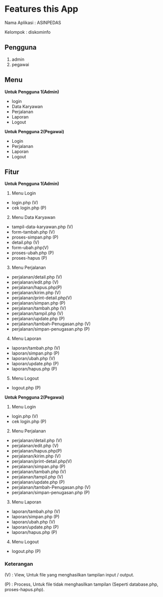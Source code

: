 # Features this App

Nama Aplikasi : ASINPEDAS

Kelompok : diskominfo

## Pengguna

1. admin
2. pegawai


## Menu

**Untuk Pengguna 1(Admin)**

- login
- Data Karyawan
- Perjalanan
- Laporan
- Logout

**Untuk Pengguna 2(Pegawai)**

- Login
- Perjalanan
- Laporan
- Logout

## Fitur

**Untuk Pengguna 1(Admin)**

1. Menu Login

-  login.php (V)
- cek login.php (P)

2. Menu Data Karyawan

- tampil-data-karyawan.php (V)
- form-tambah.php (V)
- proses-simpan.php (P)
- detail.php (V)
- form-ubah.php(V)
- proses-ubah.php (P)
- proses-hapus (P)

3. Menu Perjalanan

- perjalanan/detail.php (V)
- perjalanan/edit.php (V)
- perjalanan/hapus.php(P)
- perjalanan/kirim.php (V)
- perjalanan/print-detail.php(V)
- perjalanan/simpan.php (P)
- perjalanan/tambah.php (V)
- perjalanan/tampil.php (V)
- perjalanan/update.php (P)
- perjalanan/tambah-Penugasan.php (V)
- perjalanan/simpan-penugasan.php (P)

4. Menu Laporan

- laporan/tambah.php (V)
- laporan/simpan.php (P)
- laporan/ubah.php (V)
- laporan/update.php (P)
- laporan/hapus.php (P)

5. Menu Logout

-  logout.php (P)


**Untuk Pengguna 2(Pegawai)**

1. Menu Login

-  login.php (V)
- cek login.php (P)

2. Menu Perjalanan

- perjalanan/detail.php (V)
- perjalanan/edit.php (V)
- perjalanan/hapus.php(P)
- perjalanan/kirim.php (V)
- perjalanan/print-detail.php(V)
- perjalanan/simpan.php (P)
- perjalanan/tambah.php (V)
- perjalanan/tampil.php (V)
- perjalanan/update.php (P)
- perjalanan/tambah-Penugasan.php (V)
- perjalanan/simpan-penugasan.php (P)

3. Menu Laporan

- laporan/tambah.php (V)
- laporan/simpan.php (P)
- laporan/ubah.php (V)
- laporan/update.php (P)
- laporan/hapus.php (P)

4. Menu Logout

-  logout.php (P)


### Keterangan

(V) : View, Untuk file yang menghasilkan tampilan input / output.

(P) : Process, Untuk file tidak menghasilkan tampilan (Seperti database.php, proses-hapus.php).
